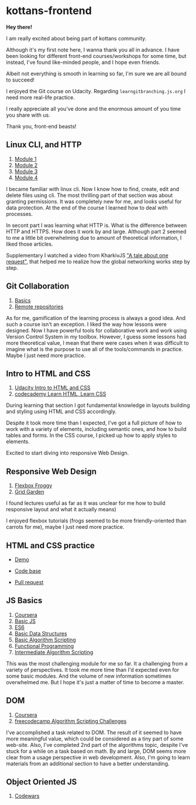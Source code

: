 # kottans-frontend

**Hey there!**

I am really excited about being part of kottans community. 

Although it's my first note here, I wanna thank you all in advance. I have been looking for different front-end courses/workshops for some time, but instead, I've found like-minded people, and I hope even friends. 

Albeit not everything is smooth in learning so far, I'm sure we are all bound to succeed!

I enjoyed the Git course on Udacity. Regarding `learngitbranching.js.org` I need more real-life practice.

I really appreciate all you've done and the enormous amount of you time you share with us. 

Thank you, front-end beasts!

## Linux CLI, and HTTP

1.  [Module 1](/task_linux_cli/module-1.jpg)
1. [Module 2](/task_linux_cli/module-2.jpg)
1. [Module 3](/task_linux_cli/module-3.jpg)
1. [Module 4](/task_linux_cli/module-4.jpg)

I became familiar with linux cli. Now I know how to find, create, edit and delete files using cli. The most thrilling part of that section was about granting permissions. It was completely new for me, and looks useful for data protection. At the end of the course I learned how to deal with processes. 

In secont part I was learning what HTTP is. What is the difference between HTTP and HTTPS. How does it work by and large. 
Although part 2 seemed to me a little bit overwhelming due to amount  of theoretical information, I liked those articles.

Supplementary I watched a video from KharkivJS ["A tale about one request"](https://www.youtube.com/watch?v=uXXdYCd93F8&ab_channel=KharkivJSCommunity), that helped me to realize how the global networking works step by step. 

## Git Collaboration

1.  [Basics](/task_git_collaboration/git-collaboration1.jpg)
1. [Remote repositories](/task_git_collaboration/git-collaboration2.jpg)

As for me, gamification of the learning process is always a good idea. And such a course isn't an exception. I liked the way how lessons were designed. Now I have powerful tools for collaborative work and work using Version Control System in my toolbox. However, I guess some lessons had more theoretical value, I mean that there were cases when it was difficult to imagine what is the purpose to use all of the tools/commands in practice. Maybe I just need more practice.  

## Intro to HTML and CSS

1.  [Udacity Intro to HTML and CSS](/intro_to_HTML_and_CSS/udacity_html_css.jpg)
1. [codecademy Learn HTML, Learn CSS](/intro_to_HTML_and_CSS/css_html.jpg)

During learning that section I got fundamental knowledge in layouts building and styling using HTML and CSS accordingly. 

Despite it took more time than I expected, I've got a full picture of how to work with a variety of elements, including semantic ones, and how to build tables and forms. In the CSS course, I picked up how to apply styles to elements.

Excited to start diving into responsive Web Design.

## Responsive Web Design

1.  [Flexbox Froggy ](/responsive_web_design/frog.jpg)
1. [Grid Garden ](/responsive_web_design/garden.jpg)

I found lectures useful as far as it was unclear for me how to build responsive layout and what it actually means) 

I enjoyed flexbox tutorials (frogs seemed to be more friendly-oriented  than carrots for me), maybe I just need more practice. 

## HTML and CSS practice
- [Demo](https://misshatsker.github.io/hooli-style-popup/)

- [Code base](https://github.com/misshatsker/hooli-style-popup)

- [Pull request](https://github.com/kottans/frontend-2022-homeworks/pull/203)

## JS Basics
1.  [Coursera ](/js_basics/coursera.jpg)
1. [Basic JS ](/js_basics/jsbasics.jpg)
1.  [ES6 ](/js_basics/es6.jpg)
1. [Basic Data Structures ](/js_basics/datastructure.jpg)
1.  [Basic Algorithm Scripting ](/js_basics/basicalgorithm.jpg)
1. [Functional Programming ](/js_basics/functional.jpg)
1. [Intermediate Algorithm Scripting ](/js_basics/intermediaalgorithm.jpg)

This was the most challenging module for me so far. It a challenging from a variety of perspectives. It took me more time than I'd expected even for some basic modules. And the volume of new information sometimes overwhelmed me. But I hope it's just a matter of time to become a master. 

## DOM

1.  [Coursera ](/task_js_dom/coursera.jpg)
1. [freecodecamp Algorithm Scripting Challenges ](/task_js_dom/12-18.jpg)

I've accomplished a task related to DOM. The result of it seemed to have more meaningful value, which could be considered as a tiny part of some web-site. Also, I've completed 2nd part of the algorithms topic, despite I've stuck for a while on a task based on math.
By and large, DOM seems more clear from a usage perspective in web development. Also, I'm going to learn materials from an additional section to have a better understanding.

## Object Oriented JS

1.  [Сodewars](/object_oriented_javascript/codewars.jpg)


 